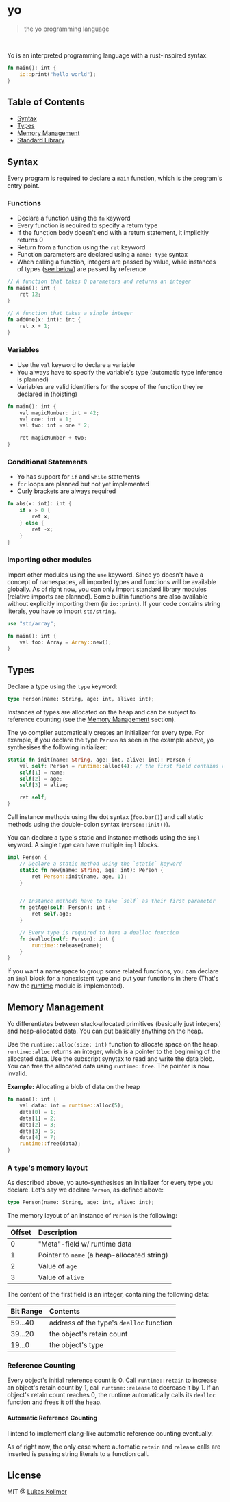# yo
> the yo programming language

<br>

Yo is an interpreted programming language with a rust-inspired syntax.

```rust
fn main(): int {
    io::print("hello world");
}
```

## Table of Contents
- [Syntax](#syntax)
- [Types](#types)
- [Memory Management](#memory-management)
- [Standard Library](stdlib/)

## Syntax

Every program is required to declare a `main` function, which is the program's entry point.

### Functions

- Declare a function using the `fn` keyword
- Every function is required to specify a return type
- If the function body doesn't end with a return statement, it implicitly returns 0
- Return from a function using the `ret` keyword
- Function parameters are declared using a `name: type` syntax
- When calling a function, integers are passed by value, while instances of types ([see below](#types)) are passed by reference

```rust
// A function that takes 0 parameters and returns an integer
fn main(): int {
    ret 12;
}

// A function that takes a single integer
fn addOne(x: int): int {
    ret x + 1;
}
```

### Variables
- Use the `val` keyword to declare a variable
- You always have to specify the variable's type (automatic type inference is planned)
- Variables are valid identifiers for the scope of the function they're declared in (hoisting)

```rust
fn main(): int {
    val magicNumber: int = 42;
    val one: int = 1;
    val two: int = one * 2;

    ret magicNumber + two;
}
```

### Conditional Statements
- Yo has support for `if` and `while` statements
- `for` loops are planned but not yet implemented
- Curly brackets are always required

```rust
fn abs(x: int): int {
    if x > 0 {
        ret x;
    } else {
        ret -x;
    }
}
```

### Importing other modules
Import other modules using the `use` keyword. Since yo doesn't have a concept of namespaces, all imported types and functions will be available globally. As of right now, you can only import standard library modules (relative imports are planned).
Some builtin functions are also available without explicitly importing them (ie `io::print`). If your code contains string literals, you have to import `std/string`.

```rust
use "std/array";

fn main(): int {
    val foo: Array = Array::new();
}
```


## Types
Declare a type using the `type` keyword:

```rust
type Person(name: String, age: int, alive: int);
```

Instances of types are allocated on the heap and can be subject to reference counting (see the [Memory Management](#memory-management) section).

The yo compiler automatically creates an initializer for every type. For example, if you declare the type `Person` as seen in the example above, yo synthesises the following initializer:
```rust
static fn init(name: String, age: int, alive: int): Person {
    val self: Person = runtime::alloc(4); // the first field contains runtime information, see the memory management section below
    self[1] = name;
    self[2] = age;
    self[3] = alive;

    ret self;
}
```

Call instance methods using the dot syntax (`foo.bar()`) and call static methods using the double-colon syntax (`Person::init()`).

You can declare a type's static and instance methods using the `impl` keyword. A single type can have multiple `impl` blocks.
```rust
impl Person {
    // Declare a static method using the `static` keyword
    static fn new(name: String, age: int): Person {
        ret Person::init(name, age, 1);
    }


    // Instance methods have to take `self` as their first parameter
    fn getAge(self: Person): int {
        ret self.age;
    }

    // Every type is required to have a dealloc function
    fn dealloc(self: Person): int {
        runtime::release(name);
    }
}
```

If you want a namespace to group some related functions, you can declare an `impl` block for a nonexistent type and put your functions in there (That's how the [runtime](/stdlib/std/runtime.yo) module is implemented).


## Memory Management
Yo differentiates between stack-allocated primitives (basically just integers) and heap-allocated data. You can put basically anything on the heap.

Use the `runtime::alloc(size: int)` function to allocate space on the heap. `runtime::alloc` returns an integer, which is a pointer to the beginning of the allocated data. Use the subscript synytax to read and write the data blob. You can free the allocated data using `runtime::free`. The pointer is now invalid.

**Example:** Allocating a blob of data on the heap
```rust
fn main(): int {
    val data: int = runtime::alloc(5);
    data[0] = 1;
    data[1] = 2;
    data[2] = 3;
    data[3] = 5;
    data[4] = 7;
    runtime::free(data);
}
```


### A `type`'s memory layout
As described above, yo auto-synthesises an initializer for every type you declare. Let's say we declare `Person`, as defined above:

```rust
type Person(name: String, age: int, alive: int);
```

The memory layout of an instance of `Person` is the following:

| Offset | Description                                       |
| :----- | :------------------------------------------------ |
| 0      | "Meta"-field w/ runtime data                      |
| 1      | Pointer to `name` (a heap-allocated string)       |
| 2      | Value of `age`                                    |
| 3      | Value of `alive`                                  |

The content of the first field is an integer, containing the following data:

| Bit Range | Contents                                 |
| :-------- | :--------------------------------------- |
| 59...40   | address of the type's `dealloc` function |
| 39...20   | the object's retain count                |
| 19...0    | the object's type                        |


### Reference Counting
Every object's initial reference count is 0. Call `runtime::retain` to increase an object's retain count by 1, call `runtime::release` to decrease it by 1. If an object's retain count reaches 0, the runtime automatically calls its `dealloc` function and frees it off the heap.

#### Automatic Reference Counting
I intend to implement clang-like automatic reference counting eventually.

As of right now, the only case where automatic `retain` and `release` calls are inserted is passing string literals to a function call.


## License
MIT @ [Lukas Kollmer](https://lukaskollmer.me)
